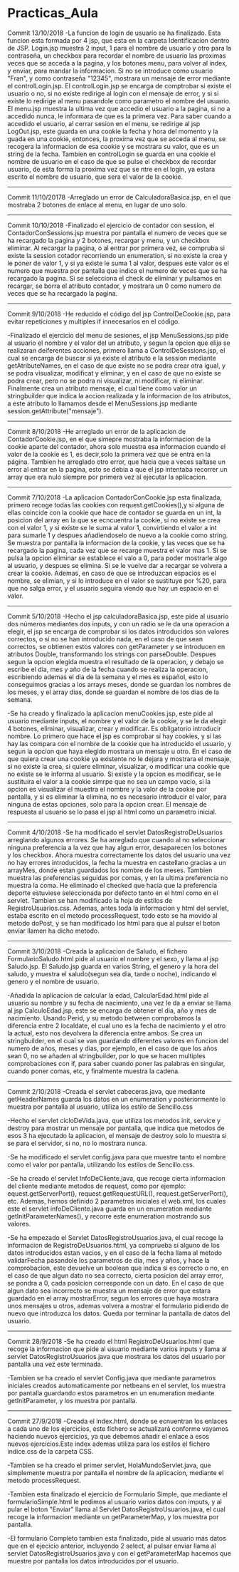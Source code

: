 # Practicas_Aula
Commit 13/10/2018
-La funcion de login de usuario se ha finalizado.
Esta funcion esta formada por 4 jsp, que esta en la carpeta Identificacion dentro de JSP.
Login.jsp muestra 2 input, 1 para el nombre de usuario y otro para la contraseña, un checkbox para recordar el nombre de usuario las proximas veces que se acceda a la pagina,
y los botones menu, para volver al index, y enviar, para mandar la informacion. Si no se introduce como usuario "Fran", y como contraseña "12345", mostrara
un mensaje de error mediante el controlLogin.jsp. El controlLogin.jsp se encarga de comptrobar si existe el usuario o no, si no existe redirige al login con el mensaje de error,
y si si existe lo redirige al menu pasandole como parametro el nombre del usuario.
El menu.jsp muestra la ultima vez que accedio el usuario a la pagina, si no a accedido nunca, le informara de que es la primera vez. Para saber cuando a accedido el usuario,
al cerrar sesion en el menu, se redirige al jsp LogOut.jsp, este guarda en una cookie la fecha y hora del momento y la guada en una cookie, entonces,
la proxima vez que se acceda al menu, se recogera la informacion de esa cookie y se mostrara su valor, que es un string de la fecha.
Tambien en controlLogin se guarda en una cookie el nombre de usuario en el caso de que se pulse el checkbox de recordar usuario, de esta forma la proxima vez que se ntre en el login,
ya estara escrito el nombre de usuario, que sera el valor de la cookie.

------------------
Commit 11/10/20178
-Arreglado un error de CalculadoraBasica.jsp, en el que mostraba 2 botones de enlace al menu, en lugar de uno solo.

-----------------
Commit 10/10/2018
-Finalizado el ejercicio de contador con session, el ContadorConSessions.jsp muestra por pantalla el numero de veces que se ha recargado la pagina
y 2 botones, recargar y menu, y un checkbox eliminar. Al recargar la pagina, o al entrar por primera vez, se compruba si existe la session cotador
recorriendo un enumeration, si no existe la crea y le poner de valor 1, y si ya existe le suma 1 al valor, despues este valor es el numero que 
muestra por pantalla que indica el numero de veces que se ha recargado la pagina. Si se selecciona el check de eliminar y pulsamos en recargar,
se borra el atributo contador, y mostrara un 0 como numero de veces que se ha recargado la pagina.


----------------
Commit 9/10/2018
-He reducido el código del jsp ControlDeCookie.jsp, para evitar repeticiones y multiples if innecesarios en el código.

-Finalizado el ejercicio del menu de sesiones, el jsp MenuSessions.jsp pide al usuario el nombre y el valor del un atributo, y segun la opcion
que elija se realizaran deiferentes acciones, primero llama a ControlDeSessions.jsp, el cual se encarga de buscar si ya existe el atributo e la session
mediante getAtributeNames, en el caso de que existe no se podra crear otra igual, y se podra visualizar, modificat y eliminar, y en el caso de que no
existe se podra crear, pero no se podra ni visualizar, ni modificar, ni eliminar. Finalmente crea un atributo mensaje, el cual tiene
como valor un stringbuilder que indica la accion realizada y la informacion de los atributos, a este atributo lo llamamos desde el MenuSessions.jsp
mediante session.getAttribute("mensaje").

 
----------------
Commit 8/10/2018
-He arreglado un error de la aplicacion de ContadorCookie.jsp, en el que simepre mostraba la informacion de la cookie aparte del contador,
ahora solo muestra esa informacion cuando el valor de la cookie es 1, es decir,solo la primera vez que se entra en la página.
Tambien he arreglado otro error, que hacia que a veces saltase un error al entrar en la pagina,
esto se debia a que el jsp intentaba recorrer un array que era nulo siempre por primera vez al ejecutar la aplicacion.




----------------
Commit 7/10/2018
-La aplicacion ContadorConCookie.jsp esta finalizada, primero recoge todas las cookies con request.getCookies(),y si alguna de ellas coincide con
la cookie que hace de contador se guarda en un int, la posicion del array en la que se ecncuentra la cookie, si no existe se crea con el valor 1,
y si existe se le suma al valor 1, convirtiendo el valor a int para sumarle 1 y despues añadiendoselo de nuevo a la cookie como string.
Se muestra por pantalla la informacion de la cookie, y las veces que se ha recargado la pagina, cada vez que se recarge muestra el valor mas 1.
Si se pulsa la opcion eliminar se establece el valo a 0, para poder mostrarle algo al usuario, y despues se elimina. Si se le vuelve dar a recargar
se volvera a crear la cookie. Ademas, en caso de que se introduzcan espacios es el nombre, se elimian, y si lo introduce en el valor se sustituye
por %20, para que no salga error, y el usuario seguira viendo que hay un espacio en el valor.




----------------
Commit 5/10/2018
-Hecho el jsp calculadoraBasica.jsp, este pide al usuario dos números mediantes dos inputs, y con un radio se le da una operacion a elegir,
el jsp se encarga de comprobar si los datos introducidos son valores correctos, o si no se han introducido nada, en el caso de que sean correctos,
se obtienen estos valores con getParameter y se introducen en atributos Double, transformando los strings con parseDouble.
Despues segun la opcion elegida muestra el resultado de la operacion, y debajo se escribe el dia, mes y año de la fecha cuando se realiza la operacion,
escribiendo ademas el dia de la semana y el mes es español, esto lo conseguimos gracias a los arrays meses, donde se guardan los nombres de los meses,
y el array dias, donde se guardan el nombre de los dias de la semana.

-Se ha creado y finalizado la aplicacion menuCookies.jsp, este pide al usuario mediante inputs, el nombre y el valor de la cookie, y se le da elegir
4 botones, eliminar, visualizar, crear y modificar. Es obligatorio introducir nombre. Lo primero que hace el jsp es comprobar si hay cookies, y si las hay
las compara con el nombre de la cookie que ha introducido el usuario, y segun la opcion que haya elegido mostrara un mensaje u otro.
En el caso de que quiera crear una cookie ya existente no le dejara y mostrara el mensaje, si no existe la crea, si quiere eliminar, visualizar, o modificar
una cookie que no existe se le informa al usuario. Si existe y la opcion es modificar, se le sustituira el valor a la cookie simrpe que no sea un campo vacio,
si la opcion es visualizar el muestra el nombre y la valor de la cookie por pantalla, y si es eliminar la elimina, no es necesario introducir el valor,
para ninguna de estas opciones, solo para la opcion crear.
El mensaje de respuesta al usuario se lo pasa el jsp al html como un parametro inicial.






----------------
Commit 4/10/2018
-Se ha modificado el servlet DatosRegistroDeUsuarios arreglando algunos errores.
Se ha arreglado que cuando al no seleccionar ninguna preferencia a la vez que hay algun error, desaparecen los botones y los checkbox.
Ahora muestra correctamente los datos del usuario una vez no hay errores introducidos, la fecha la muestra en castellano gracias a un arrayMes,
donde estan guardados los nombre de los meses. Tambien muestra las preferencias seguidas por comas, y en la ultima preferencia no muestra la coma.
He eliminado el checked que hacia que la preferencia deporte estuviese seleccionada por defecto tanto en el html como en el servlet.
Tambien se han modificado la hoja de estilos de RegistroUsuarios.css.
Ademas, antes toda la informacion y html del servlet, estaba escrito en el metodo processRequest, todo esto se ha movido al metodo doPost, y
se han modificado los html para que al pulsar el boton enviar llamen ha dicho metodo.






----------------
Commit 3/10/2018
-Creada la aplicacion de Saludo, el fichero FormularioSaludo.html pide al usuario el nombre y el sexo, y llama al jsp Saludo.jsp.
El Saludo.jsp guarda en varios String, el genero y la hora del saludo, y muestra el saludo(segun sea dia, tarde o noche),
indicando el genero y el nombre de usuario.

-Añadida la aplicacion de calcular la edad, CalcularEdad.html  pide al usuario su nombre y su fecha de nacimiento, una vez le da a enviar se llama al jsp CalculoEdad.jsp,
este se encarga de obtener el dia, año y mes de nacimiento. Usando Perid, y su metodo between comprobamos la diferencia entre 2 localdate, el cual
uno es la fecha de nacimiento y el otro la actual, esto nos devolvera la diferencia entre ambos. Se crea un stringbuilder, en el cual se van
guardando diferentes valores en funcion del numero de años, meses y dias, por ejemplo, en el caso de que los años sean 0, no se añaden al stringbuilder,
por lo que se hacen multiples comprobaciones con if, para saber cuando poner las palabras en singular, cuando poner comas, etc, y finalmente muestra la cadena.







----------------
Commit 2/10/2018
-Creada el servlet cabeceras.java, que mediante getHeaderNames guarda los datos en un enumeration y posteriormente lo muestra
por pantalla al usuario, utiliza los estilo de Sencillo.css

-Hecho el servlet cicloDeVida.java, que utiliza los metodos init, service y destroy para mostrar un mensaje por pantalla, que indica que
metodos de esos 3 ha ejecutado la aplicacion, el mensaje de destroy solo lo muestra si se para el servidor, si no, no lo mostrara nunca.

-Se ha modificado el servlet config.java para que muestre tanto el nombre como el valor por pantalla, utilizando los estilos de Sencillo.css.

-Se ha creado el servlet InfoDeCliente.java, que recoge cierta informacion del cliente mediante metodos de request, como por ejemplo:
equest.getServerPort(), request.getRequestURL(), request.getServerPort(), etc. Ademas, hemos definido 2 parametros iniciales el web.xml,
los cuales este el servlet infoDeCliente.java guarda en un enumeration mediante getInitParameterNames(), y recorre este enumeration mostrando sus valores.

-Se ha empezado el Servlet DatosRegistroUsuarios.java, el cual recoge la informacion de RegistroDeUsuarios.html, ya comprueba si alguno de los datos
introducidos estan vacios, y en el caso de la fecha llama al metodo validarFecha pasandole los parametros de dia, mes y años, y hace la comprobacion,
este devuelve un boolean que indica si es correcto o no, en el caso de que algun dato no sea correcto, cierta posicion del array error, se pondra a 0,
cada posicion corresponde con un dato. En el caso de que algun dato sea incorrecto se muestra un mensaje de error que estara guardado en el array
mostrarError, segun los errores que haya mostrara unos mensajes u otros, ademas volvera a mostrar el formulario pidiendo de nuevo que introduzca los datos.
Queda por terminar la pantalla de datos del usuario.







----------------
Commit 28/9/2018
-Se ha creado el html RegistroDeUsuarios.html que recoge la informacion que pide al usuario mediante varios inputs y llama al servlet DatosRegistroUsuarios.java
que mostrara los datos del usuario por pantalla una vez este terminada.

-Tambien se ha creado el servlet Config.java que mediante parametros iniciales creados automaticamente por netbeans en el servlet, los muestra
por pantalla guardando estos parametros en un enumeration mediante getInitParameter, y los muestra por pantalla.






----------------
Commit 27/9/2018
-Creada el index.html, donde se ecnuentran los enlaces a cada uno de los ejercicios, este fichero se actualizará
conforme vayamos haciendo nuevos ejercicios, ya que debemos añadir el enlace a esos nuevos ejercicios.Este index ademas utiliza
para los estilos el fichero indice.css de la carpeta CSS.

-Tambien se ha creado el primer servlet, HolaMundoServlet.java, que simplemente muestra por pantalla el nombre de la aplicacion, mediante el metodo
processRequest.

-Tambien esta finalizado el ejercicio de Formulario Simple, que mediante el formularioSimple.html le pedimos al usuario varios datos con imputs,
y al pular el boton "Enviar" llama al Servlet DatosRegistroUsuarios.java, el cual recoge la informacion mediante un getParameterMap,
y los muestra por pantalla.

-El formulario Completo tambien esta finalizado, pide al usuario más datos que en el ejecicio anterior, incluyendo 2 select, al pulsar enviar llama al
servlet DatosRegistroUsuarios.java y con el getParameterMap hacemos que muestre por pantalla los datos introducidos por el usuario.

